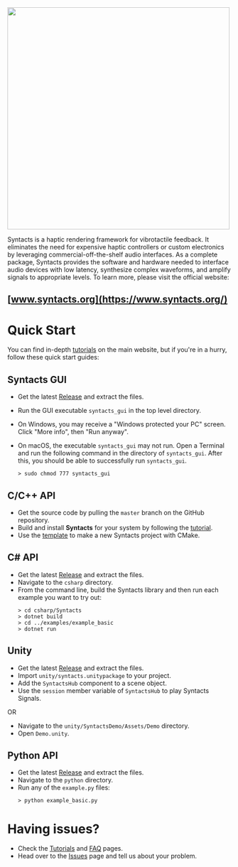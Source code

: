 <img src="https://raw.githubusercontent.com/mahilab/Syntacts/master/logo/logo_text.png" width="500">

Syntacts is a haptic rendering framework for vibrotactile feedback. It eliminates the need for expensive haptic controllers or custom electronics by leveraging commercial-off-the-shelf audio interfaces. As a complete package, Syntacts provides the software and hardware needed to interface audio devices with low latency, synthesize complex waveforms, and amplify signals to appropriate levels. To learn more, please visit the official website:

## [www.syntacts.org](https://www.syntacts.org/)

# Quick Start

You can find in-depth [tutorials](https://www.syntacts.org/tutorials/) on the main website, but if you're in a hurry, follow these quick start guides:

## Syntacts GUI
- Get the latest [Release](https://github.com/mahilab/Syntacts/releases) and extract the files.
- Run the GUI executable `syntacts_gui` in the top level directory. 
- On Windows, you may receive a "Windows protected your PC" screen. Click "More info", then "Run anyway".
- On macOS, the executable `syntacts_gui` may not run. Open a Terminal and run the following command in the directory of `syntacts_gui`. After this, you should be able to successfully run `syntacts_gui`.

  ```shell
  > sudo chmod 777 syntacts_gui
  ```

## C/C++ API
- Get the source code by pulling the `master` branch on the GitHub repository.
- Build and install **Syntacts** for your system by following the [tutorial](https://www.syntacts.org/tutorials/).
- Use the [template](https://github.com/mahilab/Syntacts/tree/master/template) to make a new Syntacts project with CMake.

## C# API
- Get the latest [Release](https://github.com/mahilab/Syntacts/releases) and extract the files.
- Navigate to the `csharp` directory.
- From the command line, build the Syntacts library and then run each example you want to try out:
  ```shell
  > cd csharp/Syntacts
  > dotnet build
  > cd ../examples/example_basic
  > dotnet run
  ```
    
## Unity 
- Get the latest [Release](https://github.com/mahilab/Syntacts/releases) and extract the files.
- Import `unity/syntacts.unitypackage` to your project.
- Add the `SyntactsHub` component to a scene object.
- Use the `session` member variable of `SyntactsHub` to play Syntacts Signals.

OR

- Navigate to the `unity/SyntactsDemo/Assets/Demo` directory.
- Open `Demo.unity`.

## Python API
- Get the latest [Release](https://github.com/mahilab/Syntacts/releases) and extract the files.
- Navigate to the `python` directory.
- Run any of the `example.py` files:
  ```shell
  > python example_basic.py
  ```

# Having issues?
- Check the [Tutorials](https://www.syntacts.org/tutorials/) and [FAQ](https://www.syntacts.org/faq/) pages.
- Head over to the [Issues](https://github.com/mahilab/Syntacts/issues) page and tell us about your problem.
